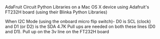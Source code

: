 AdaFruit Circuit Python Libraries on a Mac OS X device using Adafruit's FT232H board 
(using their Blinka Python Libraries)

When I2C Mode (using the onboard micro flip switch)- D0 is SCL (clock) and D1 (or D2) is the SDA
4.7K Pull ups are needed on both these lines (D0 and D1). Pull up on the 3v line on the FT232H board


